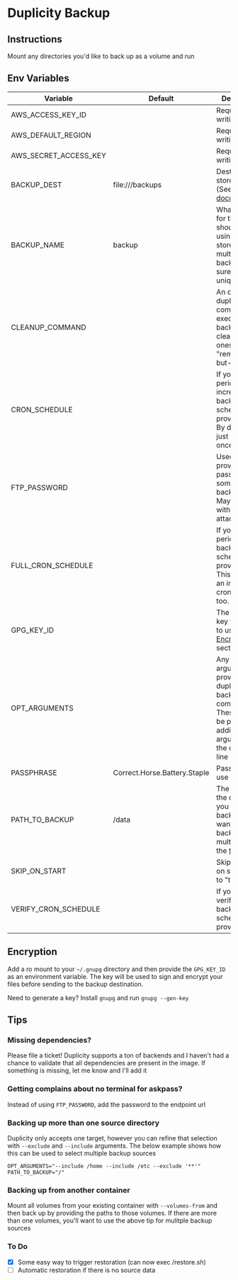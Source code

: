 # Duplicity Backup

## Instructions
Mount any directories you'd like to back up as a volume and run

## Env Variables
| Variable | Default | Description |
| -------- | ------- | ----------- |
|AWS_ACCESS_KEY_ID| |Required for writing to S3|
|AWS_DEFAULT_REGION| |Required for writing to S3|
|AWS_SECRET_ACCESS_KEY| |Required for writing to S3|
|BACKUP_DEST|file:///backups|Destination to store backups (See [duplicity documenation](http://duplicity.nongnu.org/duplicity.1.html#sect7))|
|BACKUP_NAME|backup|What the name for the backup should be. If using a single store for multiple backups, make sure this is unique|
|CLEANUP_COMMAND| |An optional duplicity command to execute after backups to clean older ones out (eg. "remove-all-but-n-full 2")|
|CRON_SCHEDULE| |If you want to periodic incremental backups on a schedule, provide it here. By default we just backup once and exit|
|FTP_PASSWORD| |Used to provide passwords for some backends. May not work without an attached TTY|
|FULL_CRON_SCHEDULE| |If you want to periodic full backups on a schedule, provide it here. This requires an incremental cron schedule too.|
|GPG_KEY_ID| |The ID of the key you wish to use. See [Encryption](#encryption) section below|
|OPT_ARGUMENTS| |Any additional arguments to provide to the duplicity backup command. These can also be provided as additional arguments via the command line|
|PASSPHRASE|Correct.Horse.Battery.Staple|Passphrase to use for GPG|
|PATH_TO_BACKUP|/data|The path to the directory you wish to backup. If you want to backup multiple, see the [tip below](#backing-up-more-than-one-source-directory)|
|SKIP_ON_START| |Skips backup on start if set to "true"|
|VERIFY_CRON_SCHEDULE| |If you want to verify your backups on a schedule, provide it here|

## Encryption
Add a ro mount to your `~/.gnupg` directory and then provide the `GPG_KEY_ID` as an environment variable. The key will be used to sign and encrypt your files before sending to the backup destination.

Need to generate a key? Install `gnupg` and run `gnupg --gen-key`

## Tips

### Missing dependencies?
Please file a ticket! Duplicity supports a ton of backends and I haven't had a chance to validate that all dependencies are present in the image. If something is missing, let me know and I'll add it

### Getting complains about no terminal for askpass?
Instead of using `FTP_PASSWORD`, add the password to the endpoint url

### Backing up more than one source directory
Duplicity only accepts one target, however you can refine that selection with `--exclude` and `--include` arguments. The below example shows how this can be used to select multiple backup sources
```
OPT_ARGUMENTS="--include /home --include /etc --exclude '**'"
PATH_TO_BACKUP="/"
```

### Backing up from another container
Mount all volumes from your existing container with `--volumes-from` and then back up by providing the paths to those volumes. If there are more than one volumes, you'll want to use the above tip for mulitple backup sources

### To Do
 - [x] Some easy way to trigger restoration (can now exec /restore.sh)
 - [ ] Automatic restoration if there is no source data
